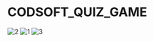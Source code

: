 # CODSOFT_QUIZ_GAME
![2](https://github.com/sohinali/CODSOFT_QUIZ_GAME/assets/107634907/ee240024-ab86-4d1e-ba4d-542ec228d0cc)
![1](https://github.com/sohinali/CODSOFT_QUIZ_GAME/assets/107634907/ceb2e489-94ec-4abc-86e4-6ea65075a49e)
![3](https://github.com/sohinali/CODSOFT_QUIZ_GAME/assets/107634907/4470a35f-68b1-4c4c-bbb9-a9575c5e540b)


